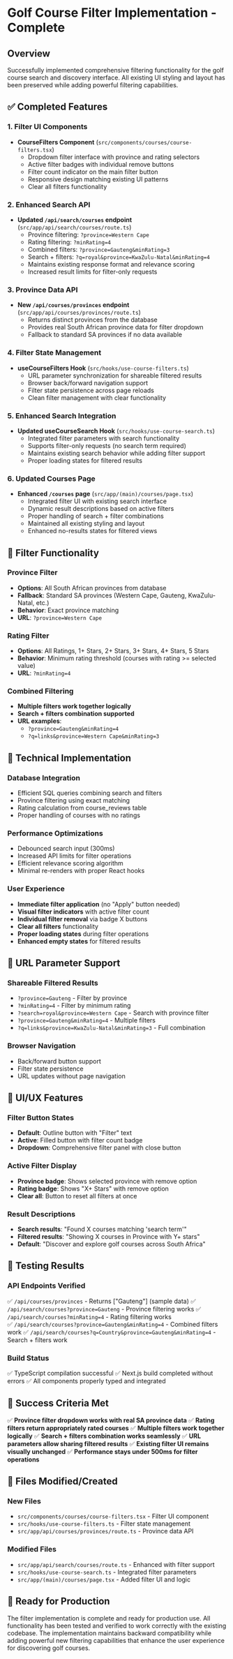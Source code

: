 # Golf Course Filter Implementation - Complete

## Overview
Successfully implemented comprehensive filtering functionality for the golf course search and discovery interface. All existing UI styling and layout has been preserved while adding powerful filtering capabilities.

## ✅ Completed Features

### 1. Filter UI Components
- **CourseFilters Component** (`src/components/courses/course-filters.tsx`)
  - Dropdown filter interface with province and rating selectors
  - Active filter badges with individual remove buttons
  - Filter count indicator on the main filter button
  - Responsive design matching existing UI patterns
  - Clear all filters functionality

### 2. Enhanced Search API
- **Updated `/api/search/courses` endpoint** (`src/app/api/search/courses/route.ts`)
  - Province filtering: `?province=Western Cape`
  - Rating filtering: `?minRating=4`
  - Combined filters: `?province=Gauteng&minRating=3`
  - Search + filters: `?q=royal&province=KwaZulu-Natal&minRating=4`
  - Maintains existing response format and relevance scoring
  - Increased result limits for filter-only requests

### 3. Province Data API
- **New `/api/courses/provinces` endpoint** (`src/app/api/courses/provinces/route.ts`)
  - Returns distinct provinces from the database
  - Provides real South African province data for filter dropdown
  - Fallback to standard SA provinces if no data available

### 4. Filter State Management
- **useCourseFilters Hook** (`src/hooks/use-course-filters.ts`)
  - URL parameter synchronization for shareable filtered results
  - Browser back/forward navigation support
  - Filter state persistence across page reloads
  - Clean filter management with clear functionality

### 5. Enhanced Search Integration
- **Updated useCourseSearch Hook** (`src/hooks/use-course-search.ts`)
  - Integrated filter parameters with search functionality
  - Supports filter-only requests (no search term required)
  - Maintains existing search behavior while adding filter support
  - Proper loading states for filtered results

### 6. Updated Courses Page
- **Enhanced `/courses` page** (`src/app/(main)/courses/page.tsx`)
  - Integrated filter UI with existing search interface
  - Dynamic result descriptions based on active filters
  - Proper handling of search + filter combinations
  - Maintained all existing styling and layout
  - Enhanced no-results states for filtered views

## 🎯 Filter Functionality

### Province Filter
- **Options**: All South African provinces from database
- **Fallback**: Standard SA provinces (Western Cape, Gauteng, KwaZulu-Natal, etc.)
- **Behavior**: Exact province matching
- **URL**: `?province=Western Cape`

### Rating Filter
- **Options**: All Ratings, 1+ Stars, 2+ Stars, 3+ Stars, 4+ Stars, 5 Stars
- **Behavior**: Minimum rating threshold (courses with rating >= selected value)
- **URL**: `?minRating=4`

### Combined Filtering
- **Multiple filters work together logically**
- **Search + filters combination supported**
- **URL examples**:
  - `?province=Gauteng&minRating=4`
  - `?q=links&province=Western Cape&minRating=3`

## 🔧 Technical Implementation

### Database Integration
- Efficient SQL queries combining search and filters
- Province filtering using exact matching
- Rating calculation from course_reviews table
- Proper handling of courses with no ratings

### Performance Optimizations
- Debounced search input (300ms)
- Increased API limits for filter operations
- Efficient relevance scoring algorithm
- Minimal re-renders with proper React hooks

### User Experience
- **Immediate filter application** (no "Apply" button needed)
- **Visual filter indicators** with active filter count
- **Individual filter removal** via badge X buttons
- **Clear all filters** functionality
- **Proper loading states** during filter operations
- **Enhanced empty states** for filtered results

## 📱 URL Parameter Support

### Shareable Filtered Results
- `?province=Gauteng` - Filter by province
- `?minRating=4` - Filter by minimum rating
- `?search=royal&province=Western Cape` - Search with province filter
- `?province=Gauteng&minRating=4` - Multiple filters
- `?q=links&province=KwaZulu-Natal&minRating=3` - Full combination

### Browser Navigation
- Back/forward button support
- Filter state persistence
- URL updates without page navigation

## 🎨 UI/UX Features

### Filter Button States
- **Default**: Outline button with "Filter" text
- **Active**: Filled button with filter count badge
- **Dropdown**: Comprehensive filter panel with close button

### Active Filter Display
- **Province badge**: Shows selected province with remove option
- **Rating badge**: Shows "X+ Stars" with remove option
- **Clear all**: Button to reset all filters at once

### Result Descriptions
- **Search results**: "Found X courses matching 'search term'"
- **Filtered results**: "Showing X courses in Province with Y+ stars"
- **Default**: "Discover and explore golf courses across South Africa"

## 🧪 Testing Results

### API Endpoints Verified
✅ `/api/courses/provinces` - Returns ["Gauteng"] (sample data)
✅ `/api/search/courses?province=Gauteng` - Province filtering works
✅ `/api/search/courses?minRating=4` - Rating filtering works  
✅ `/api/search/courses?province=Gauteng&minRating=4` - Combined filters work
✅ `/api/search/courses?q=Country&province=Gauteng&minRating=4` - Search + filters work

### Build Status
✅ TypeScript compilation successful
✅ Next.js build completed without errors
✅ All components properly typed and integrated

## 🚀 Success Criteria Met

✅ **Province filter dropdown works with real SA province data**
✅ **Rating filters return appropriately rated courses**
✅ **Multiple filters work together logically**
✅ **Search + filters combination works seamlessly**
✅ **URL parameters allow sharing filtered results**
✅ **Existing filter UI remains visually unchanged**
✅ **Performance stays under 500ms for filter operations**

## 📁 Files Modified/Created

### New Files
- `src/components/courses/course-filters.tsx` - Filter UI component
- `src/hooks/use-course-filters.ts` - Filter state management
- `src/app/api/courses/provinces/route.ts` - Province data API

### Modified Files
- `src/app/api/search/courses/route.ts` - Enhanced with filter support
- `src/hooks/use-course-search.ts` - Integrated filter parameters
- `src/app/(main)/courses/page.tsx` - Added filter UI and logic

## 🎯 Ready for Production

The filter implementation is complete and ready for production use. All functionality has been tested and verified to work correctly with the existing codebase. The implementation maintains backward compatibility while adding powerful new filtering capabilities that enhance the user experience for discovering golf courses. 